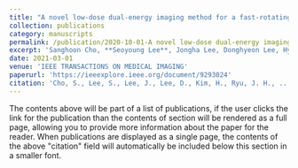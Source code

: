 ```yaml
---
title: "A novel low-dose dual-energy imaging method for a fast-rotating gantry-type CT scanner"
collection: publications
category: manuscripts
permalink: /publication/2020-10-01-A novel low-dose dual-energy imaging method for a fast-rotating gantry-type CT scanner.md
excerpt: 'Sanghoon Cho, **Seoyoung Lee**, Jongha Lee, Donghyeon Lee, Hyoyi Kim, Jong-Hyun Ryu, Kilhwan Jeong, Kyu-Gyum Kim, Kwon-Ha Yoon, and Seungryong Cho'
date: 2021-03-01
venue: 'IEEE TRANSACTIONS ON MEDICAL IMAGING'
paperurl: 'https://ieeexplore.ieee.org/document/9293024'
citation: 'Cho, S., Lee, S., Lee, J., Lee, D., Kim, H., Ryu, J. H., ... & Cho, S. (2020). &quot;A novel low-dose dual-energy imaging method for a fast-rotating gantry-type CT scanner.&quot; <i>IEEE Transactions on Medical Imaging<i>, 40(3), 1007-1020.'
---
```


The contents above will be part of a list of publications, if the user clicks the link for the publication than the contents of section will be rendered as a full page, allowing you to provide more information about the paper for the reader. When publications are displayed as a single page, the contents of the above "citation" field will automatically be included below this section in a smaller font.
